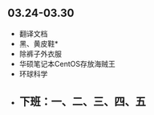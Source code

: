 ##  03.24-03.30

-   翻译文档
-   黑、黄皮鞋*
-   除裤子外衣服
-   华硕笔记本CentOS存放海贼王
-   环球科学
-   下班：一、二、三、四、五
    -   